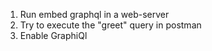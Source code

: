 1. Run embed graphql in a web-server
2. Try to execute the "greet" query in postman
3. Enable GraphiQl
